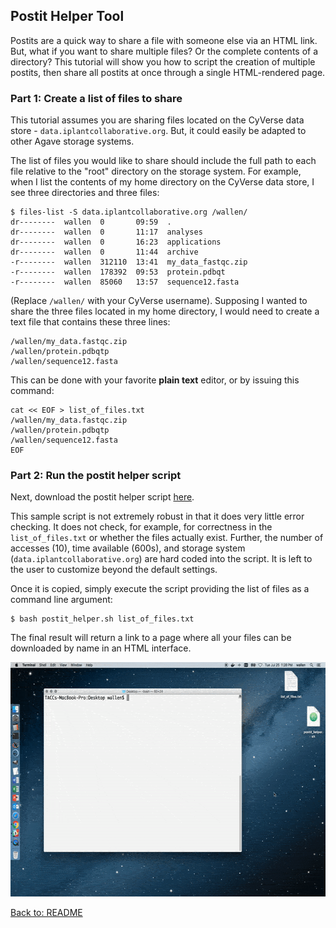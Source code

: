 ## Postit Helper Tool

Postits are a quick way to share a file with someone else via an HTML link. But, what if you want to share multiple files? Or the complete contents of a directory? This tutorial will show you how to script the creation of multiple postits, then share all postits at once through a single HTML-rendered page.


### Part 1: Create a list of files to share

This tutorial assumes you are sharing files located on the CyVerse data store - `data.iplantcollaborative.org`. But, it could easily be adapted to other Agave storage systems.

The list of files you would like to share should include the full path to each file relative to the "root" directory on the storage system. For example, when I list the contents of my home directory on the CyVerse data store, I see three directories and three files:

```
$ files-list -S data.iplantcollaborative.org /wallen/
dr--------  wallen  0       09:59  .
dr--------  wallen  0       11:17  analyses
dr--------  wallen  0       16:23  applications
dr--------  wallen  0       11:44  archive
-r--------  wallen  312110  13:41  my_data_fastqc.zip
-r--------  wallen  178392  09:53  protein.pdbqt
-r--------  wallen  85060   13:57  sequence12.fasta
```

(Replace `/wallen/` with your CyVerse username). Supposing I wanted to share the three files located in my home directory, I would need to create a text file that contains these three lines:

```
/wallen/my_data.fastqc.zip
/wallen/protein.pdbqtp
/wallen/sequence12.fasta
```

This can be done with your favorite __plain text__ editor, or by issuing this command:

```
cat << EOF > list_of_files.txt
/wallen/my_data.fastqc.zip
/wallen/protein.pdbqtp
/wallen/sequence12.fasta
EOF
```


### Part 2: Run the postit helper script

Next, download the postit helper script [here](postit_helper.sh).

This sample script is not extremely robust in that it does very little error checking. It does not check, for example, for correctness in the `list_of_files.txt` or whether the files actually exist. Further, the number of accesses (10), time available (600s), and storage system (`data.iplantcollaborative.org`) are hard coded into the script. It is left to the user to customize beyond the default settings.

Once it is copied, simply execute the script providing the list of files as a command line argument:

```
$ bash postit_helper.sh list_of_files.txt
```

The final result will return a link to a page where all your files can be downloaded by name in an HTML interface.


<center><img src="postit_helper.gif" style="height:375px;"></center>


[Back to: README](../README.md)
